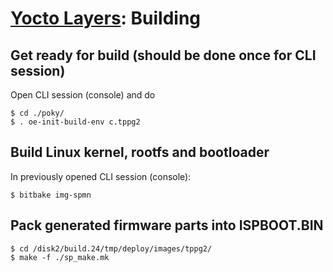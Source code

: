 # [Yocto Layers](/plus1_layers): Building

## Get ready for build (should be done once for CLI session)
Open CLI session (console) and do
```
$ cd ./poky/
$ . oe-init-build-env c.tppg2
```

## Build Linux kernel, rootfs and bootloader
In previously opened CLI session (console):
```
$ bitbake img-spmn
```

## Pack generated firmware parts into ISPBOOT.BIN
```
$ cd /disk2/build.24/tmp/deploy/images/tppg2/
$ make -f ./sp_make.mk
```
